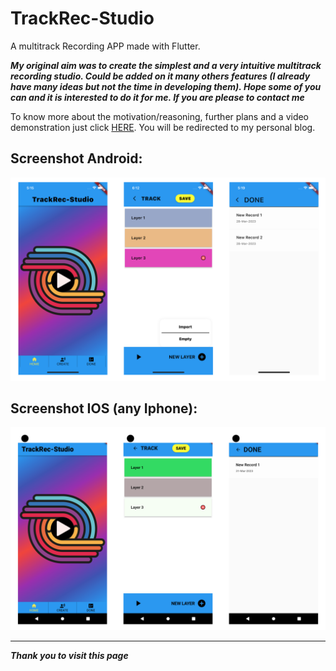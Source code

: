 # TrackRec-Studio
A multitrack Recording APP made with Flutter.

***My original aim was to create the simplest and a very intuitive multitrack recording studio. Could be added on it many others features (I already have many ideas but not the time in developing them). Hope some of you can and it is interested to do it for me. If you are please to contact me***

To know more about the motivation/reasoning, further plans and a video demonstration just click [HERE](). You will be redirected to my personal blog.

## Screenshot Android:

![](forReadme/IOS.png)

## Screenshot IOS (any Iphone):

![](forReadme/Android.png)

---

***Thank you to visit this page***

